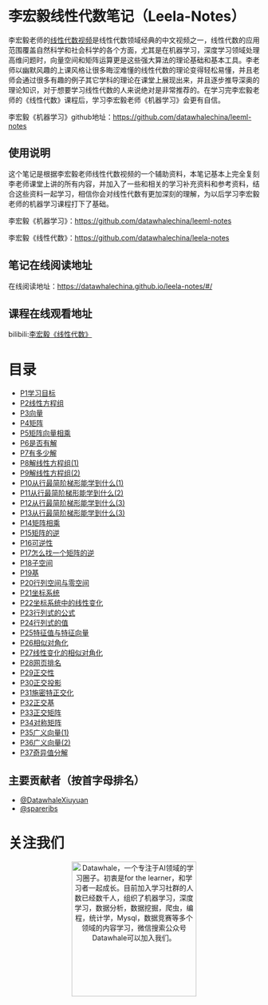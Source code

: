 # 李宏毅线性代数笔记（Leela-Notes）
李宏毅老师的[线性代数视频](https://www.bilibili.com/video/av64160249?from=search&seid=3301869198468514506)是线性代数领域经典的中文视频之一，线性代数的应用范围覆盖自然科学和社会科学的各个方面，尤其是在机器学习，深度学习领域处理高维问题时，向量空间和矩阵运算更是这些强大算法的理论基础和基本工具。李老师以幽默风趣的上课风格让很多晦涩难懂的线性代数的理论变得轻松易懂，并且老师会通过很多有趣的例子其它学科的理论在课堂上展现出来，并且逐步推导深奥的理论知识，对于想要学习线性代数的人来说绝对是非常推荐的。在学习完李宏毅老师的《线性代数》课程后，学习李宏毅老师《机器学习》会更有自信。

李宏毅《机器学习》github地址：https://github.com/datawhalechina/leeml-notes

## 使用说明
这个笔记是根据李宏毅老师线性代数视频的一个辅助资料，本笔记基本上完全复刻李老师课堂上讲的所有内容，并加入了一些和相关的学习补充资料和参考资料，结合这些资料一起学习，相信你会对线性代数有更加深刻的理解，为以后学习李宏毅老师的机器学习课程打下了基础。

李宏毅《机器学习》：https://github.com/datawhalechina/leeml-notes

李宏毅《线性代数》：https://github.com/datawhalechina/leela-notes

## 笔记在线阅读地址
在线阅读地址：https://datawhalechina.github.io/leela-notes/#/
## 课程在线观看地址
bilibili:[李宏毅《线性代数》](https://www.bilibili.com/video/av64160249?from=search&seid=3301869198468514506)

# 目录
 - [ P1学习目标](https://datawhalechina.github.io/leela-notes/#/chapter1/chapter1)
 - [P2线性方程组](https://datawhalechina.github.io/leela-notes/#/chapter2/chapter2)
 - [P3向量](https://datawhalechina.github.io/leela-notes/#/chapter3/chapter3)
 - [P4矩阵](https://datawhalechina.github.io/leela-notes/#/chapter4/chapter4)
 - [P5矩阵向量相乘](https://datawhalechina.github.io/leela-notes/#/chapter5/chapter5)
 - [P6是否有解](https://datawhalechina.github.io/leela-notes/#/chapter6/chapter6)
 - [P7有多少解](https://datawhalechina.github.io/leela-notes/#/chapter7/chapter7)
 - [P8解线性方程组(1)](https://datawhalechina.github.io/leela-notes/#/chapter8/chapter8)
 - [P9解线性方程组(2)](chapter9/chapter9.md)
 - [P10从行最简阶梯形能学到什么(1)](chapter10/chapter10.md)
 - [P11从行最简阶梯形能学到什么(2)](chapter11/chapter11.md)
 - [P12从行最简阶梯形能学到什么(3)](chapter12/chapter12.md)
 - [P13从行最简阶梯形能学到什么(3)](chapter13/chapter13.md)
 - [P14矩阵相乘](chapter14/chapter14.md)
 - [P15矩阵的逆](chapter15/chapter15.md)
 - [P16可逆性](chapter16/chapter16.md)
 - [P17怎么找一个矩阵的逆](chapter17/chapter17.md)
 - [P18子空间](chapter18/chapter18.md)
 - [P19基](chapter19/chapter19.md)
 - [P20行列空间与零空间](chapter20/chapter20.md)
 - [P21坐标系统](chapter21/chapter21.md)
 - [P22坐标系统中的线性变化](chapter22/chapter22.md)
 - [P23行列式的公式](chapter23/chapter23.md)
 - [P24行列式的值](chapter24/chapter24.md)
 - [P25特征值与特征向量](chapter25/chapter25.md)
 - [P26相似对角化](chapter26/chapter26.md)
 - [P27线性变化的相似对角化](chapter27/chapter27.md)
 - [P28网页排名](chapter28/chapter28.md)
 - [P29正交性](chapter29/chapter29.md)
 - [P30正交投影](chapter30/chapter30.md)
 - [P31施密特正交化](chapter31/chapter31.md)
 - [P32正交基](chapter32/chapter32.md)
 - [P33正交矩阵](chapter33/chapter33.md)
 - [P34对称矩阵](chapter34/chapter34.md)
 - [P35广义向量(1)](chapter35/chapter35.md)
 - [P36广义向量(2)](chapter36/chapter36.md)
 - [P37奇异值分解](chapter37/chapter37.md)
 
## 主要贡献者（按首字母排名）
-  [@DatawhaleXiuyuan](https://github.com/DatawhaleXiuyuan)
- [@spareribs](https://github.com/spareribs)


# 关注我们

<div align=center><img src="https://raw.githubusercontent.com/datawhalechina/pumpkin-book/master/res/qrcode.jpeg" width = "250" height = "270" alt="Datawhale，一个专注于AI领域的学习圈子。初衷是for the learner，和学习者一起成长。目前加入学习社群的人数已经数千人，组织了机器学习，深度学习，数据分析，数据挖掘，爬虫，编程，统计学，Mysql，数据竞赛等多个领域的内容学习，微信搜索公众号Datawhale可以加入我们。"></div>

